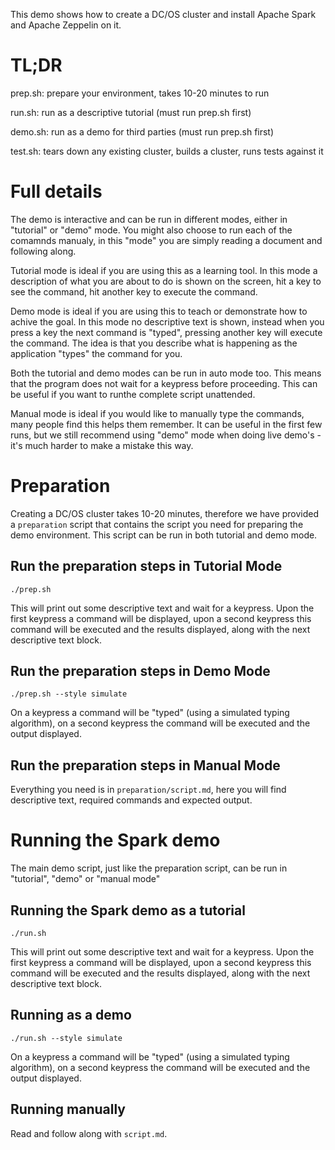 This demo shows how to create a DC/OS cluster and install Apache Spark
and Apache Zeppelin on it.

# TL;DR

prep.sh: prepare your environment, takes 10-20 minutes to run

run.sh: run as a descriptive tutorial (must run prep.sh first)

demo.sh: run as a demo for third parties (must run prep.sh first)

test.sh: tears down any existing cluster, builds a cluster, runs tests against it

# Full details

The demo is interactive and can be run in different modes, either in
"tutorial" or "demo" mode. You might also choose to run each of the
comamnds manualy, in this "mode" you are simply reading a document and
following along.

Tutorial mode is ideal if you are using this as a learning tool. In
this mode a description of what you are about to do is shown on the
screen, hit a key to see the command, hit another key to execute the
command.

Demo mode is ideal if you are using this to teach or demonstrate how
to achive the goal. In this mode no descriptive text is shown, instead
when you press a key the next command is "typed", pressing another key
will execute the command. The idea is that you describe what is
happening as the application "types" the command for you.

Both the tutorial and demo modes can be run in auto mode too. This
means that the program does not wait for a keypress before
proceeding. This can be useful if you want to runthe complete script
unattended.

Manual mode is ideal if you would like to manually type the commands,
many people find this helps them remember. It can be useful in the
first few runs, but we still recommend using "demo" mode when doing
live demo's - it's much harder to make a mistake this way.

# Preparation

Creating a DC/OS cluster takes 10-20 minutes, therefore we have
provided a `preparation` script that contains the script you need for
preparing the demo environment. This script can be run in both
tutorial and demo mode.

## Run the preparation steps in Tutorial Mode

```
./prep.sh
```

This will print out some descriptive text and wait for a
keypress. Upon the first keypress a command will be displayed, upon a
second keypress this command will be executed and the results
displayed, along with the next descriptive text block.

## Run the preparation steps in Demo Mode

```
./prep.sh --style simulate
```

On a keypress a command will be "typed" (using a simulated typing
algorithm), on a second keypress the command will be executed and the
output displayed.

## Run the preparation steps in Manual Mode

Everything you need is in `preparation/script.md`, here you will find
descriptive text, required commands and expected output.

# Running the Spark demo

The main demo script, just like the preparation script, can be run in
"tutorial", "demo" or "manual mode"

## Running the Spark demo as a tutorial

```
./run.sh
```

This will print out some descriptive text and wait for a
keypress. Upon the first keypress a command will be displayed, upon a
second keypress this command will be executed and the results
displayed, along with the next descriptive text block.

## Running as a demo

```
./run.sh --style simulate
```

On a keypress a command will be "typed" (using a simulated typing
algorithm), on a second keypress the command will be executed and the
output displayed.

## Running manually

Read and follow along with `script.md`.
